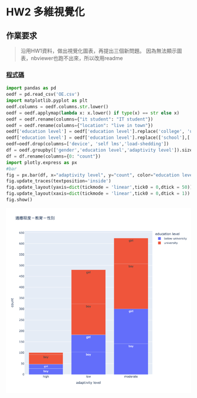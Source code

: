 # HW2 多維視覺化
## 作業要求
> 沿用HW1資料，做出視覺化圖表，再提出三個新問題。
> 因為無法顯示圖表，nbviewer也跑不出來，所以改用readme
### [程式碼](https://github.com/Lindergithub/LAT/blob/main/HW2/0621.ipynb)
```python
import pandas as pd
oedf = pd.read_csv('OE.csv')
import matplotlib.pyplot as plt
oedf.columns = oedf.columns.str.lower()
oedf = oedf.applymap(lambda x: x.lower() if type(x) == str else x)
oedf = oedf.rename(columns={"it student": "IT student"})
oedf = oedf.rename(columns={"location": "live in town"})
oedf['education level'] = oedf['education level'].replace('college', 'university')
oedf['education level'] = oedf['education level'].replace(['school'],['below university']) 
oedf=oedf.drop(columns=['device', 'self lms','load-shedding'])
df = oedf.groupby(['gender','education level','adaptivity level']).size().reset_index()
df = df.rename(columns={0: "count"})
import plotly.express as px
#bar
fig = px.bar(df, x="adaptivity level", y="count", color="education level", title="適應程度－教育－性別",width=800, height=800,text='gender')
fig.update_traces(textposition='inside')
fig.update_layout(yaxis=dict(tickmode = 'linear',tick0 = 0,dtick = 50))
fig.update_layout(xaxis=dict(tickmode = 'linear',tick0 = 0,dtick = 1))
fig.show()
```
<img src='newplot.png' width='800'>

